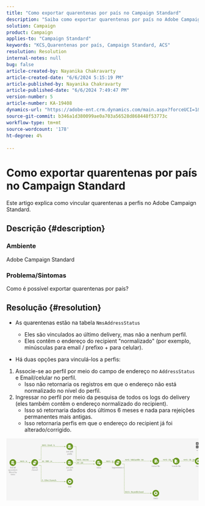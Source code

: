 ```yaml
---
title: "Como exportar quarentenas por país no Campaign Standard"
description: "Saiba como exportar quarentenas por país no Adobe Campaign Standard."
solution: Campaign
product: Campaign
applies-to: "Campaign Standard"
keywords: "KCS,Quarentenas por país, Campaign Standard, ACS"
resolution: Resolution
internal-notes: null
bug: false
article-created-by: Nayanika Chakravarty
article-created-date: "6/6/2024 5:15:19 PM"
article-published-by: Nayanika Chakravarty
article-published-date: "6/6/2024 7:49:47 PM"
version-number: 5
article-number: KA-19408
dynamics-url: "https://adobe-ent.crm.dynamics.com/main.aspx?forceUCI=1&pagetype=entityrecord&etn=knowledgearticle&id=2da70359-2824-ef11-840a-00224809adb3"
source-git-commit: b346a1d380099ae0a703a56528d868448f53773c
workflow-type: tm+mt
source-wordcount: '178'
ht-degree: 4%

---
```


# Como exportar quarentenas por país no Campaign Standard


Este artigo explica como vincular quarentenas a perfis no Adobe Campaign Standard.

## Descrição {#description}


### <b>Ambiente</b>

Adobe Campaign Standard

### <b>Problema/Sintomas</b>

Como é possível exportar quarentenas por país?


## Resolução {#resolution}


- As quarentenas estão na tabela ``NmsAddressStatus``
   - Eles são vinculados ao último delivery, mas não a nenhum perfil.
   - Eles contêm o endereço do recipient &quot;normalizado&quot; (por exemplo, minúsculas para email / prefixo + para celular).


- Há duas opções para vinculá-los a perfis:


1. Associe-se ao perfil por meio do campo de endereço no ``AddressStatus`` e Email/celular no perfil.
   - Isso não retornaria os registros em que o endereço não está normalizado no nível do perfil.
2. Ingressar no perfil por meio da pesquisa de todos os logs do delivery (eles também contêm o endereço normalizado do recipient).
   - Isso só retornaria dados dos últimos 6 meses e nada para rejeições permanentes mais antigas.
   - Isso retornaria perfis em que o endereço do recipient já foi alterado/corrigido.


![](assets/9aa27d94-2bce-ec11-a7b5-0022480a8e40.png)
